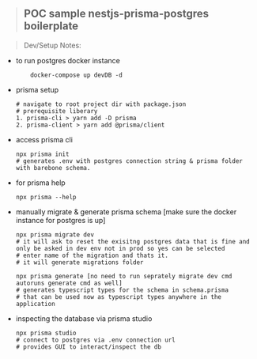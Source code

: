 > ## POC sample nestjs-prisma-postgres boilerplate

> Dev/Setup Notes:

- to run postgres docker instance

          docker-compose up devDB -d

- prisma setup

      # navigate to root project dir with package.json
      # prerequisite liberary
      1. prisma-cli > yarn add -D prisma
      2. prisma-client > yarn add @prisma/client

- access prisma cli

      npx prisma init
      # generates .env with postgres connection string & prisma folder with barebone schema.

- for prisma help

      npx prisma --help

- manually migrate & generate prisma schema [make sure the docker instance for postgres is up]

      npx prisma migrate dev
      # it will ask to reset the exisitng postgres data that is fine and only be asked in dev env not in prod so yes can be selected
      # enter name of the migration and thats it.
      # it will generate migrations folder

      npx prisma generate [no need to run seprately migrate dev cmd autoruns generate cmd as well]
      # generates typescript types for the schema in schema.prisma
      # that can be used now as typescript types anywhere in the application

- inspecting the database via prisma studio

      npx prisma studio
      # connect to postgres via .env connection url
      # provides GUI to interact/inspect the db
